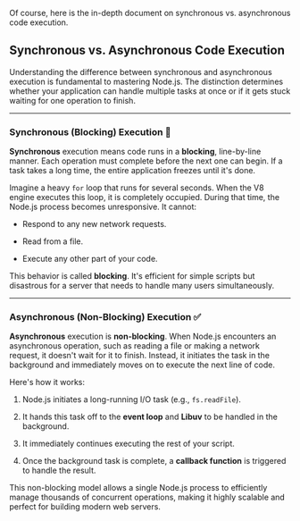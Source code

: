 Of course, here is the in-depth document on synchronous vs. asynchronous code execution.

## Synchronous vs. Asynchronous Code Execution

Understanding the difference between synchronous and asynchronous execution is fundamental to mastering Node.js. The distinction determines whether your application can handle multiple tasks at once or if it gets stuck waiting for one operation to finish.

---

### Synchronous (Blocking) Execution 🚫

**Synchronous** execution means code runs in a **blocking**, line-by-line manner. Each operation must complete before the next one can begin. If a task takes a long time, the entire application freezes until it's done.

Imagine a heavy `for` loop that runs for several seconds. When the V8 engine executes this loop, it is completely occupied. During that time, the Node.js process becomes unresponsive. It cannot:

- Respond to any new network requests.
    
- Read from a file.
    
- Execute any other part of your code.
    

This behavior is called **blocking**. It's efficient for simple scripts but disastrous for a server that needs to handle many users simultaneously.

---

### Asynchronous (Non-Blocking) Execution ✅

**Asynchronous** execution is **non-blocking**. When Node.js encounters an asynchronous operation, such as reading a file or making a network request, it doesn't wait for it to finish. Instead, it initiates the task in the background and immediately moves on to execute the next line of code.

Here's how it works:

1. Node.js initiates a long-running I/O task (e.g., `fs.readFile`).
    
2. It hands this task off to the **event loop** and **Libuv** to be handled in the background.
    
3. It immediately continues executing the rest of your script.
    
4. Once the background task is complete, a **callback function** is triggered to handle the result.
    

This non-blocking model allows a single Node.js process to efficiently manage thousands of concurrent operations, making it highly scalable and perfect for building modern web servers.